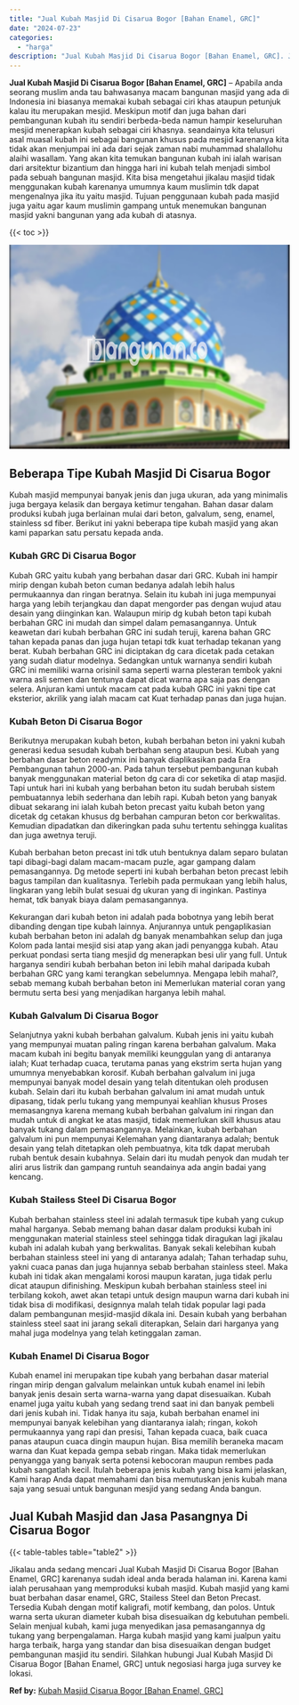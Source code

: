 ```yaml
---
title: "Jual Kubah Masjid Di Cisarua Bogor [Bahan Enamel, GRC]"
date: "2024-07-23"
categories: 
  - "harga"
description: "Jual Kubah Masjid Di Cisarua Bogor [Bahan Enamel, GRC]. Jikalau anda sedang mencari Jual Kubah Masjid Di Cisarua Bogor [Bahan Enamel, GRC] karenanya sudah..."
---
```


**Jual Kubah Masjid Di Cisarua Bogor \[Bahan Enamel, GRC\]** – Apabila anda seorang muslim anda tau bahwasanya macam bangunan masjid yang ada di Indonesia ini biasanya memakai kubah sebagai ciri khas ataupun petunjuk kalau itu merupakan mesjid. Meskipun motif dan juga bahan dari pembangunan kubah itu sendiri berbeda-beda namun hampir keseluruhan mesjid menerapkan kubah sebagai ciri khasnya. seandainya kita telusuri asal muasal kubah ini sebagai bangunan khusus pada mesjid karenanya kita tidak akan menjumpai ini ada dari sejak zaman nabi muhammad shalallohu alaihi wasallam. Yang akan kita temukan bangunan kubah ini ialah warisan dari arsitektur bizantium dan hingga hari ini kubah telah menjadi simbol pada sebuah bangunan masjid. Kita bisa mengetahui jikalau masjid tidak menggunakan kubah karenanya umumnya kaum muslimin tdk dapat mengenalnya jika itu yaitu masjid. Tujuan penggunaan kubah pada masjid juga yaitu agar kaum muslimin gampang untuk menemukan bangunan masjid yakni bangunan yang ada kubah di atasnya.

{{< toc >}}

![Jual Kubah Masjid Di Cisarua Bogor [Bahan Enamel, GRC]](/images/jual-kubah-masjid-40.png)

## Beberapa Tipe Kubah Masjid Di Cisarua Bogor

Kubah masjid mempunyai banyak jenis dan juga ukuran, ada yang minimalis juga bergaya kelasik dan bergaya ketimur tengahan. Bahan dasar dalam produksi kubah juga berlainan mulai dari beton, galvalum, seng, enamel, stainless sd fiber. Berikut ini yakni beberapa tipe kubah masjid yang akan kami paparkan satu persatu kepada anda.

### Kubah GRC Di Cisarua Bogor

Kubah GRC yaitu kubah yang berbahan dasar dari GRC. Kubah ini hampir mirip dengan kubah beton cuman bedanya adalah lebih halus permukaannya dan ringan beratnya. Selain itu kubah ini juga mempunyai harga yang lebih terjangkau dan dapat mengorder pas dengan wujud atau desain yang diinginkan kan. Walaupun mirip dg kubah beton tapi kubah berbahan GRC ini mudah dan simpel dalam pemasangannya. Untuk keawetan dari kubah berbahan GRC ini sudah teruji, karena bahan GRC tahan kepada panas dan juga hujan tetapi tdk kuat terhadap tekanan yang berat. Kubah berbahan GRC ini diciptakan dg cara dicetak pada cetakan yang sudah diatur modelnya. Sedangkan untuk warnanya sendiri kubah GRC ini memiliki warna orisinil sama seperti warna plesteran tembok yakni warna asli semen dan tentunya dapat dicat warna apa saja pas dengan selera. Anjuran kami untuk macam cat pada kubah GRC ini yakni tipe cat eksterior, akrilik yang ialah macam cat Kuat terhadap panas dan juga hujan.

### Kubah Beton Di Cisarua Bogor

Berikutnya merupakan kubah beton, kubah berbahan beton ini yakni kubah generasi kedua sesudah kubah berbahan seng ataupun besi. Kubah yang berbahan dasar beton readymix ini banyak diaplikasikan pada Era Pembangunan tahun 2000-an. Pada tahun tersebut pembangunan kubah banyak menggunakan material beton dg cara di cor seketika di atap masjid. Tapi untuk hari ini kubah yang berbahan beton itu sudah berubah sistem pembuatannya lebih sederhana dan lebih rapi. Kubah beton yang banyak dibuat sekarang ini ialah kubah beton precast yaitu kubah beton yang dicetak dg cetakan khusus dg berbahan campuran beton cor berkwalitas. Kemudian dipadatkan dan dikeringkan pada suhu tertentu sehingga kualitas dan juga awetnya teruji.

Kubah berbahan beton precast ini tdk utuh bentuknya dalam separo bulatan tapi dibagi-bagi dalam macam-macam puzle, agar gampang dalam pemasangannya. Dg metode seperti ini kubah berbahan beton precast lebih bagus tampilan dan kualitasnya. Terlebih pada permukaan yang lebih halus, lingkaran yang lebih bulat sesuai dg ukuran yang di inginkan. Pastinya hemat, tdk banyak biaya dalam pemasangannya.

Kekurangan dari kubah beton ini adalah pada bobotnya yang lebih berat dibanding dengan tipe kubah lainnya. Anjurannya untuk pengaplikasian kubah berbahan beton ini adalah dg banyak menambahkan selup dan juga Kolom pada lantai mesjid sisi atap yang akan jadi penyangga kubah. Atau perkuat pondasi serta tiang mesjid dg menerapkan besi ulir yang full. Untuk harganya sendiri kubah berbahan beton ini lebih mahal daripada kubah berbahan GRC yang kami terangkan sebelumnya. Mengapa lebih mahal?, sebab memang kubah berbahan beton ini Memerlukan material coran yang bermutu serta besi yang menjadikan harganya lebih mahal.

### Kubah Galvalum Di Cisarua Bogor

Selanjutnya yakni kubah berbahan galvalum. Kubah jenis ini yaitu kubah yang mempunyai muatan paling ringan karena berbahan galvalum. Maka macam kubah ini begitu banyak memiliki keunggulan yang di antaranya ialah; Kuat terhadap cuaca, terutama panas yang ekstrim serta hujan yang umumnya menyebabkan korosif. Kubah berbahan galvalum ini juga mempunyai banyak model desain yang telah ditentukan oleh produsen kubah. Selain dari itu kubah berbahan galvalum ini amat mudah untuk dipasang, tidak perlu tukang yang mempunyai keahlian khusus Proses memasangnya karena memang kubah berbahan galvalum ini ringan dan mudah untuk di angkat ke atas masjid, tidak memerlukan skill khusus atau banyak tukang dalam pemasangannya. Melainkan, kubah berbahan galvalum ini pun mempunyai Kelemahan yang diantaranya adalah; bentuk desain yang telah ditetapkan oleh pembuatnya, kita tdk dapat merubah rubah bentuk desain kubahnya. Selain dari itu mudah penyok dan mudah ter aliri arus listrik dan gampang runtuh seandainya ada angin badai yang kencang.

### Kubah Stailess Steel Di Cisarua Bogor

Kubah berbahan stainless steel ini adalah termasuk tipe kubah yang cukup mahal harganya. Sebab memang bahan dasar dalam produksi kubah ini menggunakan material stainless steel sehingga tidak diragukan lagi jikalau kubah ini adalah kubah yang berkwalitas. Banyak sekali kelebihan kubah berbahan stainless steel ini yang di antaranya adalah; Tahan terhadap suhu, yakni cuaca panas dan juga hujannya sebab berbahan stainless steel. Maka kubah ini tidak akan mengalami korosi maupun karatan, juga tidak perlu dicat ataupun difinishing. Meskipun kubah berbahan stainless steel ini terbilang kokoh, awet akan tetapi untuk design maupun warna dari kubah ini tidak bisa di modifikasi, designnya malah telah tidak popular lagi pada dalam pembangunan mesjid-masjid dikala ini. Desain kubah yang berbahan stainless steel saat ini jarang sekali diterapkan, Selain dari harganya yang mahal juga modelnya yang telah ketinggalan zaman.

### Kubah Enamel Di Cisarua Bogor

Kubah enamel ini merupakan tipe kubah yang berbahan dasar material ringan mirip dengan galvalum melainkan untuk kubah enamel ini lebih banyak jenis desain serta warna-warna yang dapat disesuaikan. Kubah enamel juga yaitu kubah yang sedang trend saat ini dan banyak pembeli dari jenis kubah ini. Tidak hanya itu saja, kubah berbahan enamel ini mempunyai banyak kelebihan yang diantaranya ialah; ringan, kokoh permukaannya yang rapi dan presisi, Tahan kepada cuaca, baik cuaca panas ataupun cuaca dingin maupun hujan. Bisa memilih beraneka macam warna dan Kuat kepada gempa sebab ringan. Maka tidak memerlukan penyangga yang banyak serta potensi kebocoran maupun rembes pada kubah sangatlah kecil. Itulah beberapa jenis kubah yang bisa kami jelaskan, Kami harap Anda dapat memahami dan bisa memutuskan jenis kubah mana saja yang sesuai untuk bangunan mesjid yang sedang Anda bangun.

## Jual Kubah Masjid dan Jasa Pasangnya Di Cisarua Bogor

{{< table-tables table="table2" >}}

Jikalau anda sedang mencari Jual Kubah Masjid Di Cisarua Bogor \[Bahan Enamel, GRC\] karenanya sudah ideal anda berada halaman ini. Karena kami ialah perusahaan yang memproduksi kubah masjid. Kubah masjid yang kami buat berbahan dasar enamel, GRC, Stailess Steel dan Beton Precast. Tersedia Kubah dengan motif kaligrafi, motif kembang, dan polos. Untuk warna serta ukuran diameter kubah bisa disesuaikan dg kebutuhan pembeli. Selain menjual kubah, kami juga menyedikan jasa pemasangannya dg tukang yang berpengalaman. Harga kubah masjid yang kami jualpun yaitu harga terbaik, harga yang standar dan bisa disesuaikan dengan budget pembangunan masjid itu sendiri. Silahkan hubungi Jual Kubah Masjid Di Cisarua Bogor \[Bahan Enamel, GRC\] untuk negosiasi harga juga survey ke lokasi.

**Ref by:** [Kubah Masjid Cisarua Bogor [Bahan Enamel, GRC]](https://id.wikipedia.org/wiki/Kubah)
